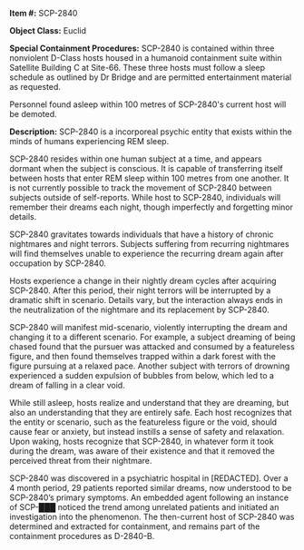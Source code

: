 **Item #:** SCP-2840

**Object Class:** Euclid

**Special Containment Procedures:** SCP-2840 is contained within three nonviolent D-Class hosts housed in a humanoid containment suite within Satellite Building C at Site-66. These three hosts must follow a sleep schedule as outlined by Dr Bridge and are permitted entertainment material as requested.

Personnel found asleep within 100 metres of SCP-2840's current host will be demoted.

**Description:** SCP-2840 is a incorporeal psychic entity that exists within the minds of humans experiencing REM sleep.

SCP-2840 resides within one human subject at a time, and appears dormant when the subject is conscious. It is capable of transferring itself between hosts that enter REM sleep within 100 metres from one another. It is not currently possible to track the movement of SCP-2840 between subjects outside of self-reports. While host to SCP-2840, individuals will remember their dreams each night, though imperfectly and forgetting minor details.

SCP-2840 gravitates towards individuals that have a history of chronic nightmares and night terrors. Subjects suffering from recurring nightmares will find themselves unable to experience the recurring dream again after occupation by SCP-2840.

Hosts experience a change in their nightly dream cycles after acquiring SCP-2840. After this period, their night terrors will be interrupted by a dramatic shift in scenario. Details vary, but the interaction always ends in the neutralization of the nightmare and its replacement by SCP-2840.

SCP-2840 will manifest mid-scenario, violently interrupting the dream and changing it to a different scenario. For example, a subject dreaming of being chased found that the pursuer was attacked and consumed by a featureless figure, and then found themselves trapped within a dark forest with the figure pursuing at a relaxed pace. Another subject with terrors of drowning experienced a sudden expulsion of bubbles from below, which led to a dream of falling in a clear void.

While still asleep, hosts realize and understand that they are dreaming, but also an understanding that they are entirely safe. Each host recognizes that the entity or scenario, such as the featureless figure or the void, should cause fear or anxiety, but instead instills a sense of safety and relaxation. Upon waking, hosts recognize that SCP-2840, in whatever form it took during the dream, was aware of their existence and that it removed the perceived threat from their nightmare.

SCP-2840 was discovered in a psychiatric hospital in \[REDACTED\]. Over a 4 month period, 29 patients reported similar dreams, now understood to be SCP-2840’s primary symptoms. An embedded agent following an instance of SCP-███ noticed the trend among unrelated patients and initiated an investigation into the phenomenon. The then-current host of SCP-2840 was determined and extracted for containment, and remains part of the containment procedures as D-2840-B.
